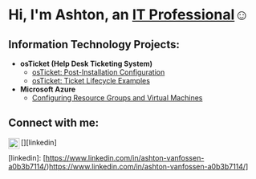 <h1>Hi, I'm Ashton, an <a href="https://www.linkedin.com/in/ashton-vanfossen-a0b3b7114/">IT Professional</a>☺</h1>

<h2> Information Technology Projects:</h2>

- <b>osTicket (Help Desk Ticketing System)</b>
  - [osTicket: Post-Installation Configuration](https://github.com/ashtvanf/osTicket-post-install-config/blob/main/README.md)
  - [osTicket: Ticket Lifecycle Examples](https://github.com/ashtvanf/OsTicket-Ticket-Lifecycle-Examples/blob/main/README.md)
- <b>Microsoft Azure</b>
  - [Configuring Resource Groups and Virtual Machines](https://github.com/joshmadakorcc/configure-ad)

<h2>Connect with me:</h2>

[<img align="left" alt="Josh | LinkedIn" width="22px" src="https://cdn.jsdelivr.net/npm/simple-icons@v3/icons/linkedin.svg" />][linkedin]

[linkedin]: [https://www.linkedin.com/in/ashton-vanfossen-a0b3b7114/)https://www.linkedin.com/in/ashton-vanfossen-a0b3b7114/]
